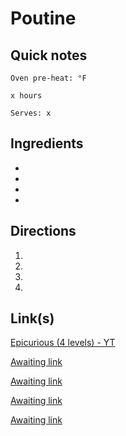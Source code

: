# Poutine

## Quick notes 
```
Oven pre-heat: °F 

x hours

Serves: x
```

## Ingredients
+ 
+ 
+ 
+ 


## Directions
1. 


1. 


1. 


1. 


## Link(s)
[Epicurious (4 levels) - YT](https://www.youtube.com/watch?v=WafWphQzUlo)

[Awaiting link](url)

[Awaiting link](url)

[Awaiting link](url)

[Awaiting link](url)
